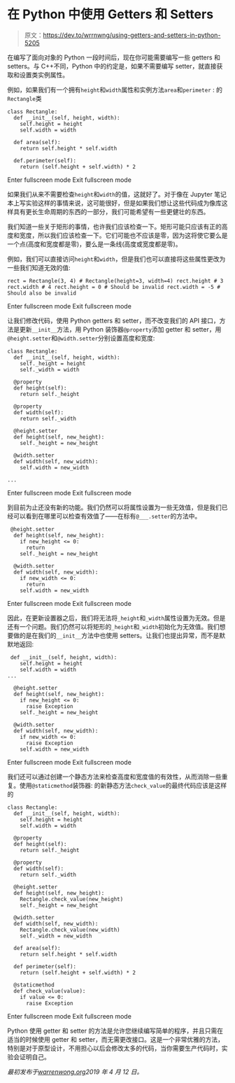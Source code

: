 # 在 Python 中使用 Getters 和 Setters

> 原文：<https://dev.to/wrrnwng/using-getters-and-setters-in-python-5205>

在编写了面向对象的 Python 一段时间后，现在你可能需要编写一些 getters 和 setters。与 C++不同，Python 中的约定是，如果不需要编写 setter，就直接获取和设置类实例属性。

例如，如果我们有一个拥有`height`和`width`属性和实例方法`area`和`perimeter` :
的`Rectangle`类

```
class Rectangle:
  def __init__(self, height, width):
    self.height = height
    self.width = width

  def area(self):
    return self.height * self.width

  def.perimeter(self):
    return (self.height + self.width) * 2 
```

Enter fullscreen mode Exit fullscreen mode

如果我们从来不需要检查`height`和`width`的值，这就好了。对于像在 Jupyter 笔记本上写实验这样的事情来说，这可能很好，但是如果我们想让这些代码成为像库这样具有更长生命周期的东西的一部分，我们可能希望有一些更健壮的东西。

我们知道一些关于矩形的事情，也许我们应该检查一下。矩形可能只应该有正的高度和宽度，所以我们应该检查一下。它们可能也不应该是零，因为这将使它要么是一个点(高度和宽度都是零)，要么是一条线(高度或宽度都是零)。

例如，我们可以直接访问`height`和`width`，但是我们也可以直接将这些属性更改为一些我们知道无效的值:

```
rect = Rectangle(3, 4) # Rectangle(height=3, width=4) rect.height # 3 rect.width # 4 rect.height = 0 # Should be invalid rect.width = -5 # Should also be invalid 
```

Enter fullscreen mode Exit fullscreen mode

让我们修改代码，使用 Python getters 和 setter，而不改变我们的 API 接口，方法是更新`__init__`方法，用 Python 装饰器`@property`添加 getter 和 setter，用`@height.setter`和`@width.setter`分别设置高度和宽度:

```
class Rectangle:
  def __init__(self, height, width):
    self._height = height
    self._width = width

  @property
  def height(self):
    return self._height

  @property
  def width(self):
    return self._width

  @height.setter
  def height(self, new_height):
    self._height = new_height

  @width.setter
  def width(self, new_width):
    self.width = new_width

... 
```

Enter fullscreen mode Exit fullscreen mode

到目前为止还没有新的功能。我们仍然可以将属性设置为一些无效值，但是我们已经可以看到在哪里可以检查有效值了——在标有`@___.setter`的方法中。

```
 @height.setter
  def height(self, new_height):
    if new_height <= 0:
      return
    self._height = new_height

  @width.setter
  def width(self, new_width):
    if new_width <= 0:
      return
    self.width = new_width 
```

Enter fullscreen mode Exit fullscreen mode

因此，在更新设置器之后，我们将无法将`_height`和`_width`属性设置为无效。但是还有一个问题。我们仍然可以将矩形的`_height`和`_width`初始化为无效值。我们想要做的是在我们的`__init__`方法中也使用 setters。让我们也提出异常，而不是默默地返回:

```
 def __init__(self, height, width):
    self.height = height
    self.width = width
...

  @height.setter
  def height(self, new_height):
    if new_height <= 0:
      raise Exception
    self._height = new_height

  @width.setter
  def width(self, new_width):
    if new_width <= 0:
      raise Exception
    self.width = new_width 
```

Enter fullscreen mode Exit fullscreen mode

我们还可以通过创建一个静态方法来检查高度和宽度值的有效性，从而消除一些重复。使用`@staticmethod`装饰器:
的新静态方法`check_value`的最终代码应该是这样的

```
class Rectangle:
  def __init__(self, height, width):
    self.height = height
    self.width = width

  @property
  def height(self):
    return self._height

  @property
  def width(self):
    return self._width

  @height.setter
  def height(self, new_height):
    Rectangle.check_value(new_height)
    self._height = new_height

  @width.setter
  def width(self, new_width):
    Rectangle.check_value(new_width)
    self._width = new_width

  def area(self):
    return self.height * self.width

  def perimeter(self):
    return (self.height + self.width) * 2

  @staticmethod
  def check_value(value):
    if value <= 0:
      raise Exception 
```

Enter fullscreen mode Exit fullscreen mode

Python 使用 getter 和 setter 的方法是允许您继续编写简单的程序，并且只需在适当的时候使用 getter 和 setter，而无需更改接口。这是一个非常优雅的方法，特别是对于原型设计，不用担心以后会修改太多的代码，当你需要生产代码时，实验会证明自己。

*最初发布于[warrenwong.org](https://warrenwong.org/using-getters-and-setters-in-python/)2019 年 4 月 12 日。*